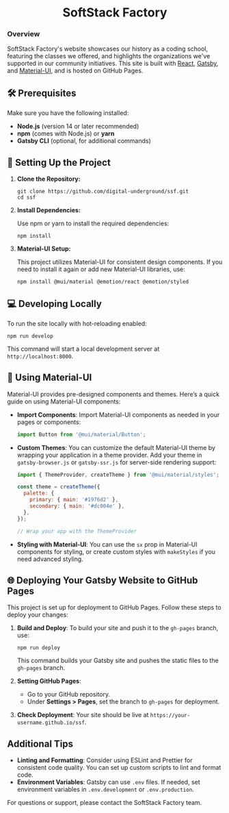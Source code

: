 <h1 align="center">
  SoftStack Factory
</h1>

### Overview

SoftStack Factory's website showcases our history as a coding school, featuring the classes we offered, and highlights the organizations we've supported in our community initiatives. This site is built with [React](https://reactjs.org/), [Gatsby](https://www.gatsbyjs.com/), and [Material-UI](https://mui.com/), and is hosted on GitHub Pages.

## 🛠 Prerequisites

Make sure you have the following installed:

- **Node.js** (version 14 or later recommended)
- **npm** (comes with Node.js) or **yarn**
- **Gatsby CLI** (optional, for additional commands)

## 🚧 Setting Up the Project

1. **Clone the Repository:**

   ```shell
   git clone https://github.com/digital-underground/ssf.git
   cd ssf
   ```

2. **Install Dependencies:**

   Use npm or yarn to install the required dependencies:

   ```shell
   npm install
   ```

3. **Material-UI Setup:**

   This project utilizes Material-UI for consistent design components. If you need to install it again or add new Material-UI libraries, use:

   ```shell
   npm install @mui/material @emotion/react @emotion/styled
   ```

## 💻 Developing Locally

To run the site locally with hot-reloading enabled:

```shell
npm run develop
```

This command will start a local development server at `http://localhost:8000`.

## 🧩 Using Material-UI

Material-UI provides pre-designed components and themes. Here’s a quick guide on using Material-UI components:

- **Import Components**: Import Material-UI components as needed in your pages or components:

   ```javascript
   import Button from '@mui/material/Button';
   ```

- **Custom Themes**: You can customize the default Material-UI theme by wrapping your application in a theme provider. Add your theme in `gatsby-browser.js` or `gatsby-ssr.js` for server-side rendering support:

   ```javascript
   import { ThemeProvider, createTheme } from '@mui/material/styles';

   const theme = createTheme({
     palette: {
       primary: { main: '#1976d2' },
       secondary: { main: '#dc004e' },
     },
   });

   // Wrap your app with the ThemeProvider
   ```

- **Styling with Material-UI**: You can use the `sx` prop in Material-UI components for styling, or create custom styles with `makeStyles` if you need advanced styling.

## 🌐 Deploying Your Gatsby Website to GitHub Pages

This project is set up for deployment to GitHub Pages. Follow these steps to deploy your changes:

1. **Build and Deploy**:
   To build your site and push it to the `gh-pages` branch, use:

   ```shell
   npm run deploy
   ```

   This command builds your Gatsby site and pushes the static files to the `gh-pages` branch.

2. **Setting GitHub Pages**:
   - Go to your GitHub repository.
   - Under **Settings > Pages**, set the branch to `gh-pages` for deployment.

3. **Check Deployment**:
   Your site should be live at `https://your-username.github.io/ssf`.

## Additional Tips

- **Linting and Formatting**: Consider using ESLint and Prettier for consistent code quality. You can set up custom scripts to lint and format code.
- **Environment Variables**: Gatsby can use `.env` files. If needed, set environment variables in `.env.development` or `.env.production`.

For questions or support, please contact the SoftStack Factory team.


